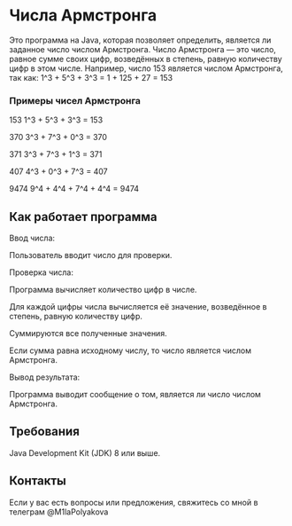 # Числа Армстронга
Это программа на Java, которая позволяет определить, является ли заданное число числом Армстронга. 
Число Армстронга — это число, равное сумме своих цифр, возведённых в степень, равную количеству цифр в этом числе. 
Например, число 153 является числом Армстронга, так как:
1^3 + 5^3 + 3^3 = 1 + 125 + 27 = 153

### Примеры чисел Армстронга

153	1^3 + 5^3 + 3^3 = 153

370	3^3 + 7^3 + 0^3 = 370

371	3^3 + 7^3 + 1^3 = 371

407	4^3 + 0^3 + 7^3 = 407

9474	9^4 + 4^4 + 7^4 + 4^4 = 9474

## Как работает программа
Ввод числа:

Пользователь вводит число для проверки.

Проверка числа:

Программа вычисляет количество цифр в числе.

Для каждой цифры числа вычисляется её значение, возведённое в степень, равную количеству цифр.

Суммируются все полученные значения.

Если сумма равна исходному числу, то число является числом Армстронга.

Вывод результата:

Программа выводит сообщение о том, является ли число числом Армстронга.

## Требования 
Java Development Kit (JDK) 8 или выше.
   
## Контакты
Если у вас есть вопросы или предложения, свяжитесь со мной в телеграм @M1laPolyakova
